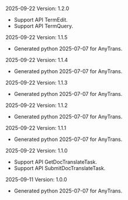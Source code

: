 2025-09-22 Version: 1.2.0
- Support API TermEdit.
- Support API TermQuery.


2025-09-22 Version: 1.1.5
- Generated python 2025-07-07 for AnyTrans.

2025-09-22 Version: 1.1.4
- Generated python 2025-07-07 for AnyTrans.

2025-09-22 Version: 1.1.3
- Generated python 2025-07-07 for AnyTrans.

2025-09-22 Version: 1.1.2
- Generated python 2025-07-07 for AnyTrans.

2025-09-22 Version: 1.1.1
- Generated python 2025-07-07 for AnyTrans.

2025-09-22 Version: 1.1.0
- Support API GetDocTranslateTask.
- Support API SubmitDocTranslateTask.


2025-09-11 Version: 1.0.0
- Generated python 2025-07-07 for AnyTrans.

